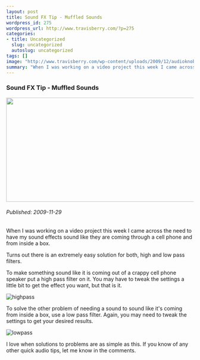 ```yaml
--- 
layout: post
title: Sound FX Tip - Muffled Sounds
wordpress_id: 275
wordpress_url: http://www.travisberry.com/?p=275
categories: 
- title: Uncategorized
  slug: uncategorized
  autoslug: uncategorized
tags: []
image: "http://www.travisberry.com/wp-content/uploads/2009/12/audioknobs.jpg"
summary: "When I was working on a video project this week I came across the need to have my sound effects sound like they are coming through a cell phone and from inside a box."
---
```

<article class="post clearfix">
  <h3>Sound FX Tip - Muffled Sounds</h3>
  <a href="http://www.flickr.com/photos/mourner/3306939463/" class="postImageLink"><img src="http://www.travisberry.com/wp-content/uploads/2009/12/audioknobs.jpg" alt="" class="thumbnail alignleft" width=640 height=280 /></a>
  <h6>Published: 2009-11-29</h6>

When I was working on a video project this week I came across the need to have my sound effects sound like they are coming through a cell phone and from inside a box.
<div class="clearfix"></div>

Turns out there is an extremely easy solution for both, high and low pass filters.

To make something sound like it is coming out of a crappy cell phone speaker put a high pass filter on it. You may have to tweak the settings a little bit to get the effect you want, but that is it.

![highpass](http://www.travisberry.com/wp-content/uploads/2009/11/highpass.jpg "highpass")

To solve the other problem of needing a sound to sound like it's coming from inside a box, use a low pass filter. Again, you may need to tweak the settings to get your desired results.

![lowpass](http://www.travisberry.com/wp-content/uploads/2009/11/lowpass.jpg "lowpass")

I love when solutions to problems are as simple as this. If you know of any other quick audio tips, let me know in the comments.
</article>